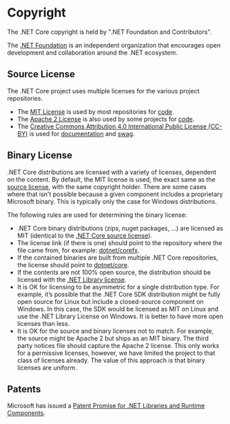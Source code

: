 Copyright
=========

The .NET Core copyright is held by ".NET Foundation and Contributors".

The [.NET Foundation](http://www.dotnetfoundation.org/) is an independent organization that encourages open development and collaboration around the .NET ecosystem.

Source License
--------------

The .NET Core project uses multiple licenses for the various project repositories.

- The [MIT License](https://opensource.org/licenses/MIT) is used by most repositories for [code](https://github.com/dotnet/coreclr/).
- The  [Apache 2 License](https://opensource.org/licenses/Apache-2.0) is also used by some projects for [code](https://github.com/dotnet/roslyn/).
- The [Creative Commons Attribution 4.0 International Public License (CC-BY)](https://creativecommons.org/licenses/by/4.0/) is used for [documentation](https://github.com/dotnet/docs/) and [swag](https://github.com/dotnet/swag).

Binary License
--------------

.NET Core distributions are licensed with a variety of licenses, dependent on the content. By default, the MIT license is used, the exact same as the [source license](https://github.com/dotnet/core/blob/master/LICENSE.TXT), with the same copyright holder. There are some cases where that isn't possible because a given component includes a proprietary Microsoft binary. This is typically only the case for Windows distributions.

The following rules are used for determining the binary license:

- .NET Core binary distributions (zips, nuget packages, …) are licensed as MIT (identical to the [.NET Core source license](https://github.com/dotnet/core/blob/master/LICENSE.TXT)).
- The license link (if there is one) should point to the repository where the file came from, for example: [dotnet/corefx](https://github.com/dotnet/corefx/blob/master/LICENSE.TXT).
- If the contained binaries are built from multiple .NET Core repositories, the license should point to [dotnet/core](https://github.com/dotnet/core/blob/master/LICENSE.TXT).
- If the contents are not 100% open source, the distribution should be licensed with the [.NET Library license](https://www.microsoft.com/net/dotnet_library_license.htm).
- It is OK for licensing to be asymmetric for a single distribution type. For example, it’s possible that the .NET Core SDK distribution might be fully open source for Linux but include a closed-source component on Windows. In this case, the SDK would be licensed as MIT on Linux and use the .NET Library License on Windows. It is better to have more open licenses than less.
- It is OK for the source and binary licenses not to match. For example, the source might be Apache 2 but ships as an MIT binary.  The third party notices file should capture the Apache 2 license. This only works for a permissive licenses, however, we have limited the project to that class of licenses already. The value of this approach is that binary licenses are uniform.

Patents
-------

Microsoft has issued a [Patent Promise for .NET Libraries and Runtime Components](/PATENTS.TXT).

